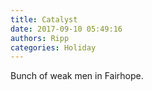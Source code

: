 ```yaml
---
title: Catalyst
date: 2017-09-10 05:49:16
authors: Ripp
categories: Holiday
---
```


 Bunch of weak men in Fairhope.